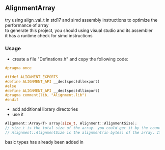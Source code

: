 ## AlignmentArray  
try using align_val_t in std17 and simd assembly instructions to optimize the performance of array  
to generate this project, you should using visual studio and its assembler  
it has a runtime check for simd instructions
### Usage  
- create a file "Definations.h" and copy the following code:
```c++
#pragma once  

#ifdef ALIGNMENT_EXPORTS  
#define ALIGNMENT_API __declspec(dllexport)  
#else  
#define ALIGNMENT_API __declspec(dllimport)  
#pragma comment(lib, "Alignment.lib")  
#endif  
```
- add additional library directories  
- use it  
```c++
Alignment::Array<T> array(size_t, Alignment::AlignmentSize);  
// size_t is the total size of the array. you could get it by the count of the elements times there single size(sizeof(T)).
// Alignment::AlignmentSize is the alignment(in bytes) of the array. It has a default value which is 16
```
basic types has already been added in  
